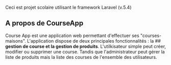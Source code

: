 Ceci est projet scolaire utilisant le framework Laravel (v.5.4)
## A propos de CourseApp

Course App est une application web permettant d'effectuer ses "courses-maisons". 
L'application dispose de deux principales fonctionnalités : la ## <b>gestion de course et la gestion de produits</b>. 
L'utilkisateur simple peut créer, modifier ou supprimer une course. Tandis que l'administrateur peut gérer la liste de produits mais la liste des courses de l'ensemble des utilisateurs.
